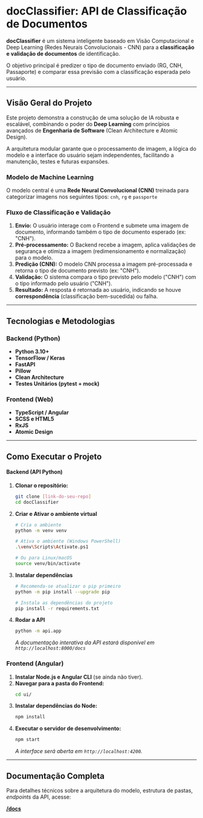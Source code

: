 # docClassifier: API de Classificação de Documentos

**docClassifier** é um sistema inteligente baseado em Visão Computacional e Deep Learning (Redes Neurais Convolucionais - CNN) para a **classificação e validação de documentos** de identificação.

O objetivo principal é predizer o tipo de documento enviado (RG, CNH, Passaporte) e comparar essa previsão com a classificação esperada pelo usuário.

---
## Visão Geral do Projeto

Este projeto demonstra a construção de uma solução de IA robusta e escalável, combinando o poder do **Deep Learning** com princípios avançados de **Engenharia de Software** (Clean Architecture e Atomic Design).

A arquitetura modular garante que o processamento de imagem, a lógica do modelo e a interface do usuário sejam independentes, facilitando a manutenção, testes e futuras expansões.


### Modelo de Machine Learning

O modelo central é uma **Rede Neural Convolucional (CNN)** treinada para categorizar imagens nos seguintes tipos: `cnh`, `rg` e `passporte`

### Fluxo de Classificação e Validação

1.  **Envio:** O usuário interage com o Frontend e submete uma imagem de documento, informando também o tipo de documento esperado (ex: "CNH").
2.  **Pré-processamento:** O Backend recebe a imagem, aplica validações de segurança e otimiza a imagem (redimensionamento e normalização) para o modelo.
3.  **Predição (CNN):** O modelo CNN processa a imagem pré-processada e retorna o tipo de documento previsto (ex: "CNH").
4.  **Validação:** O sistema compara o tipo previsto pelo modelo ("CNH") com o tipo informado pelo usuário ("CNH").
5.  **Resultado:** A resposta é retornada ao usuário, indicando se houve **correspondência** (classificação bem-sucedida) ou falha.

---
## Tecnologias e Metodologias

### Backend (Python)

* **Python 3.10+**
* **TensorFlow / Keras**
* **FastAPI**
* **Pillow**
* **Clean Architecture**
* **Testes Unitários (pytest + mock)**

### Frontend (Web)

* **TypeScript / Angular**
* **SCSS e HTML5**
* **RxJS**
* **Atomic Design**

---
## Como Executar o Projeto

#### Backend (API Python)

1.  **Clonar o repositório:**
    ```bash
    git clone [link-do-seu-repo]
    cd docClassifier
    ```
2.  **Criar e Ativar o ambiente virtual**
    ```bash
    # Cria o ambiente
    python -m venv venv

    # Ativa o ambiente (Windows PowerShell)
    .\venv\Scripts\Activate.ps1

    # Ou para Linux/macOS
    source venv/bin/activate
    ```
3.  **Instalar dependências**
    ```bash
    # Recomenda-se atualizar o pip primeiro
    python -m pip install --upgrade pip

    # Instala as dependências do projeto
    pip install -r requirements.txt  
    ```
4.  **Rodar a API**
    ```bash
    python -m api.app
    ```
    *A documentação interativa da API estará disponível em `http://localhost:8000/docs`*


### Frontend (Angular)

1.  **Instalar Node.js e Angular CLI** (se ainda não tiver).
2.  **Navegar para a pasta do Frontend:**
    ```bash
    cd ui/
    ```
3.  **Instalar dependências do Node:**
    ```bash
    npm install
    ```
4.  **Executar o servidor de desenvolvimento:**
    ```bash
    npm start
    ```
    *A interface será aberta em `http://localhost:4200`.*

---

## Documentação Completa

Para detalhes técnicos sobre a arquitetura do modelo, estrutura de pastas, _endpoints_ da API, acesse:

[**/docs**](docs/)
